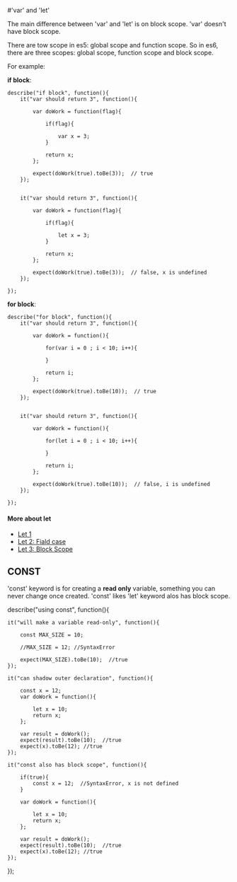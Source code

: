 #'var' and 'let'

The main difference between 'var' and 'let' is on block scope.
'var' doesn't have block scope. 

There are tow scope in es5: global scope and function scope.
So in es6, there are three scopes: global scope, function scope and block scope.

For example: 

**if block**: 
```
describe("if block", function(){
	it("var should return 3", function(){
		
		var doWork = function(flag){
			
			if(flag){
			
				var x = 3;
			}
			
			return x;
		};
		
		expect(doWork(true).toBe(3));  // true
	});
	

	it("var should return 3", function(){
		
		var doWork = function(flag){
			
			if(flag){
			
				let x = 3;
			}
			
			return x;
		};
		
		expect(doWork(true).toBe(3));  // false, x is undefined
	});	

});
```

**for block**:
```
describe("for block", function(){
	it("var should return 3", function(){
		
		var doWork = function(){
			
			for(var i = 0 ; i < 10; i++){
				
			}
			
			return i;
		};
		
		expect(doWork(true).toBe(10));  // true
	});
	

	it("var should return 3", function(){
		
		var doWork = function(){

			for(let i = 0 ; i < 10; i++){
				
			}
			
			return i;
		};
		
		expect(doWork(true).toBe(10));  // false, i is undefined
	});	

});
```

#### More about let

* [Let 1](http://www.cnblogs.com/Answer1215/p/4109464.html)
* [Let 2: Fiald case](http://www.cnblogs.com/Answer1215/p/4109489.html)
* [Let 3: Block Scope](http://www.cnblogs.com/Answer1215/p/4109521.html)


## CONST

'const' keyword is for creating a **read only** variable, something you can never change once created.
'const' likes 'let' keyword alos has block scope.

describe("using const", function(){

	it("will make a variable read-only", function(){
	
		const MAX_SIZE = 10;
		
		//MAX_SIZE = 12; //SyntaxError
		
		expect(MAX_SIZE).toBe(10);  //true
	});
	
	it("can shadow outer declaration", function(){
		
		const x = 12;
		var doWork = function(){
			
			let x = 10;
			return x;
		};
		
		var result = doWork();
		expect(result).toBe(10);  //true
		expect(x).toBe(12); //true
	});
	
	it("const also has block scope", function(){
		
		if(true){
			const x = 12;  //SyntaxError, x is not defined
		}
		
		var doWork = function(){
			
			let x = 10;
			return x;
		};
		
		var result = doWork();
		expect(result).toBe(10);  //true
		expect(x).toBe(12); //true
	});	
});
